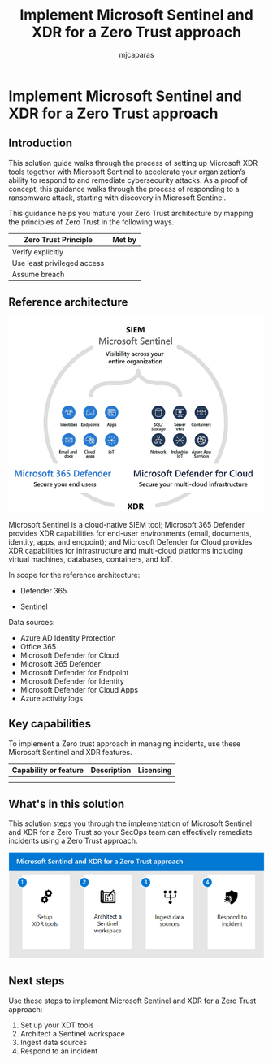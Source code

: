 ﻿---
title: Implement Microsoft Sentinel and XDR for a Zero Trust approach
description: Implement Microsoft Sentinel and XDR for a Zero Trust approach
ms.author: macapara
author: mjcaparas
localization_priority: Normal
manager: dansimp
ms.topic: article
ms.service: microsoft-365-security
---

# Implement Microsoft Sentinel and XDR for a Zero Trust approach


## Introduction 


This solution guide walks through the process of setting up Microsoft XDR tools together with Microsoft Sentinel to accelerate your organization’s ability to respond to and remediate cybersecurity attacks. As a proof of concept, this guidance walks through the process of responding to a ransomware attack, starting with discovery in Microsoft Sentinel.  


This guidance helps you mature your Zero Trust architecture by mapping the principles of Zero Trust in the following ways.    


|     Zero   Trust Principle             |     Met by      |
|----------------------------------------|-----------------|
|     Verify   explicitly                |                 |
|     Use least   privileged access      |                 |
|     Assume   breach                    |                 |


## Reference architecture

![Image of Microsoft Sentinel and XDR architecture](./media/sentinel-xdr.png)



Microsoft Sentinel is a cloud-native SIEM tool; Microsoft 365 Defender provides XDR capabilities for end-user environments (email, documents, identity, apps, and endpoint); and Microsoft Defender for Cloud provides XDR capabilities for infrastructure and multi-cloud platforms including virtual machines, databases, containers, and IoT.


In scope for the reference architecture: 

- Defender 365 

- Sentinel 

Data sources:

- Azure AD Identity Protection 
- Office 365 
- Microsoft Defender for Cloud 
- Microsoft 365 Defender 
- Microsoft Defender for Endpoint 
- Microsoft Defender for Identity 
- Microsoft Defender for Cloud Apps 
- Azure activity logs 


## Key capabilities
To implement a Zero trust approach in managing incidents, use these Microsoft Sentinel and XDR features.

Capability or feature | Description | Licensing
:---|:---|:---
 |  ||
 | | |


## What's in this solution
This solution steps you through the implementation of Microsoft Sentinel and XDR for a Zero Trust so your SecOps team can effectively remediate incidents using a Zero Trust approach. 

![Image of Microsoft Sentinel and XDR solution steps](./media/siem-xdr-solution.png)




## Next steps

Use these steps to implement Microsoft Sentinel and XDR for a Zero Trust approach:

1. Set up your XDT tools
2. Architect a Sentinel workspace
3. Ingest data sources
4. Respond to an incident